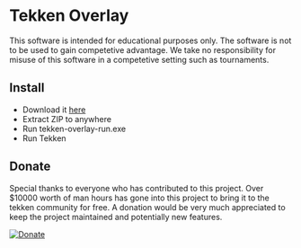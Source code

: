 # Tekken Overlay

This software is intended for educational purposes only.
The software is not to be used to gain competetive advantage.
We take no responsibility for misuse of this software in a competetive setting such as tournaments.

## Install
- Download it [here](https://github.com/TekkenOverlay/TekkenOverlay/releases/latest)
- Extract ZIP to anywhere
- Run tekken-overlay-run.exe
- Run Tekken

## Donate
Special thanks to everyone who has contributed to this project.
Over $10000 worth of man hours has gone into this project to bring it to the tekken community for free.
A donation would be very much appreciated to keep the project maintained and potentially new features.

[![Donate](https://img.shields.io/badge/Donate-PayPal-green.svg)](https://www.paypal.com/cgi-bin/webscr?cmd=_donations&business=tekkenoverlay%40gmail.com&currency_code=EUR)

